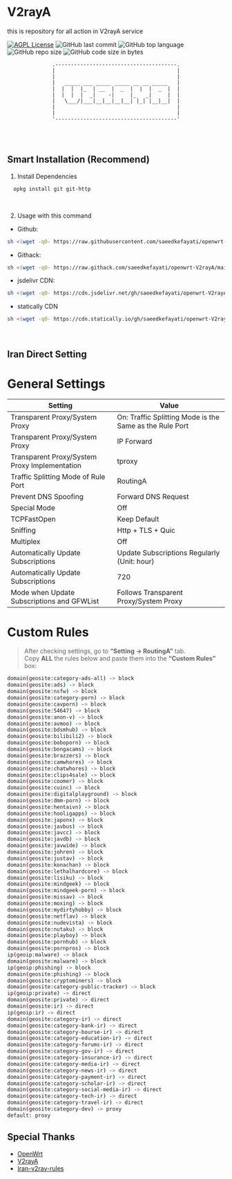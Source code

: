 # V2rayA

this is repository for all action in V2rayA service

[![AGPL License](https://img.shields.io/badge/License-AGPL%20v3-blue.svg)](https://choosealicense.com/licenses/agpl-3.0)
![GitHub last commit](https://img.shields.io/github/last-commit/saeedkefayati/openwrt-V2rayA)
![GitHub top language](https://img.shields.io/github/languages/top/saeedkefayati/openwrt-V2rayA)
![GitHub repo size](https://img.shields.io/github/repo-size/saeedkefayati/openwrt-V2rayA)
![GitHub code size in bytes](https://img.shields.io/github/languages/code-size/saeedkefayati/openwrt-V2rayA)


<figure>
  <pre role="img" aria-label="ASCII BANNER" style="text-align:center; font-size:0.75rem;">
.---------------------------------------.
|                                       |
|                                       |
|   _____ ___ _____ _____ __ __ _____   |
|  |  |  |_  | __  |  _  |  |  |  _  |  |
|  |  |  |  _|    -|     |_   _|     |  |
|   \___/|___|__|__|__|__| |_| |__|__|  |
|                                       |
|                                       |
'---------------------------------------'
  </pre>
</figure>

<br/>


## Smart Installation (Recommend)

1. Install Dependencies<br/>
```bash
  opkg install git git-http
```

<br/>

2. Usage with this command<br/>
- Github:
```bash
sh <(wget -qO- https://raw.githubusercontent.com/saeedkefayati/openwrt-V2rayA/main/install.sh)
```

- Githack:
```bash
sh <(wget -qO- https://raw.githack.com/saeedkefayati/openwrt-V2rayA/main/install.sh)
```

- jsdelivr CDN:
```bash
sh <(wget -qO- https://cdn.jsdelivr.net/gh/saeedkefayati/openwrt-V2rayA@main/install.sh)
```

- statically CDN
```bash
sh <(wget -qO- https://cdn.statically.io/gh/saeedkefayati/openwrt-V2rayA/main/install.sh)
```

<br/>

## Iran Direct Setting

# General Settings

| Setting | Value |
|----------|--------|
| Transparent Proxy/System Proxy | On: Traffic Splitting Mode is the Same as the Rule Port |
| Transparent Proxy/System Proxy | IP Forward |
| Transparent Proxy/System Proxy Implementation | tproxy |
| Traffic Splitting Mode of Rule Port | RoutingA |
| Prevent DNS Spoofing | Forward DNS Request |
| Special Mode | Off |
| TCPFastOpen | Keep Default |
| Sniffing | Http + TLS + Quic |
| Multiplex | Off |
| Automatically Update Subscriptions | Update Subscriptions Regularly (Unit: hour) |
| Automatically Update Subscriptions | 720 |
| Mode when Update Subscriptions and GFWList | Follows Transparent Proxy/System Proxy |

# Custom Rules
> After checking settings, go to **“Setting → RoutingA”** tab.  
> Copy **ALL** the rules below and paste them into the **“Custom Rules”** box:

```bash
domain(geosite:category-ads-all) -> block
domain(geosite:ads) -> block
domain(geosite:nsfw) -> block
domain(geosite:category-porn) -> block
domain(geosite:cavporn) -> block
domain(geosite:54647) -> block
domain(geosite:anon-v) -> block
domain(geosite:avmoo) -> block
domain(geosite:bdsmhub) -> block
domain(geosite:bilibili2) -> block
domain(geosite:boboporn) -> block
domain(geosite:bongacams) -> block
domain(geosite:brazzers) -> block
domain(geosite:camwhores) -> block
domain(geosite:chatwhores) -> block
domain(geosite:clips4sale) -> block
domain(geosite:coomer) -> block
domain(geosite:cuinc) -> block
domain(geosite:digitalplayground) -> block
domain(geosite:dmm-porn) -> block
domain(geosite:hentaivn) -> block
domain(geosite:hooligapps) -> block
domain(geosite:japonx) -> block
domain(geosite:javbus) -> block
domain(geosite:javcc) -> block
domain(geosite:javdb) -> block
domain(geosite:javwide) -> block
domain(geosite:johren) -> block
domain(geosite:justav) -> block
domain(geosite:konachan) -> block
domain(geosite:lethalhardcore) -> block
domain(geosite:lisiku) -> block
domain(geosite:mindgeek) -> block
domain(geosite:mindgeek-porn) -> block
domain(geosite:missav) -> block
domain(geosite:moxing) -> block
domain(geosite:mydirtyhobby) -> block
domain(geosite:netflav) -> block
domain(geosite:nudevista) -> block
domain(geosite:nutaku) -> block
domain(geosite:playboy) -> block
domain(geosite:pornhub) -> block
domain(geosite:pornpros) -> block
ip(geoip:malware) -> block
domain(geosite:malware) -> block
ip(geoip:phishing) -> block
domain(geosite:phishing) -> block
domain(geosite:cryptominers) -> block
domain(geosite:category-public-tracker) -> block
ip(geoip:private) -> direct
domain(geosite:private) -> direct
domain(geosite:ir) -> direct
ip(geoip:ir) -> direct
domain(geosite:category-ir) -> direct
domain(geosite:category-bank-ir) -> direct
domain(geosite:category-bourse-ir) -> direct
domain(geosite:category-education-ir) -> direct
domain(geosite:category-forums-ir) -> direct
domain(geosite:category-gov-ir) -> direct
domain(geosite:category-insurance-ir) -> direct
domain(geosite:category-media-ir) -> direct
domain(geosite:category-news-ir) -> direct
domain(geosite:category-payment-ir) -> direct
domain(geosite:category-scholar-ir) -> direct
domain(geosite:category-social-media-ir) -> direct
domain(geosite:category-tech-ir) -> direct
domain(geosite:category-travel-ir) -> direct
domain(geosite:category-dev) -> proxy
default: proxy
```

## Special Thanks  

- [OpenWrt](https://github.com/openwrt)
- [V2rayA](https://github.com/V2rayA/V2rayA-openwrt)
- [Iran-v2ray-rules](https://github.com/Chocolate4U/Iran-v2ray-rules)
